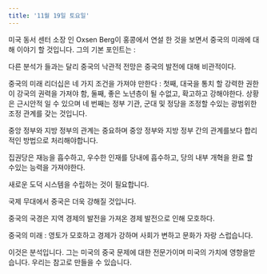 ```yaml
---
title: '11월 19일 토요일'
---
```

미국 동서 센터 소장 인 Oxsen Berg이 홍콩에서 연설 한 것을 보면서 중국의 미래에 대해 이야기 할 것입니다. 그의 기본 포인트는 :

다른 분석가 들과는 달리 중국의 낙관적 전망은 중국의 발전에 대해 비관적이다.

중국의 미래 리더십은 네 가지 조건을 가져야 만한다 : 첫째, 대국을 통치 할 강력한 권한이 강국의 권력을 가져야 함, 둘째, 좋은 노년층이 될 수없고, 확고하고 강해야한다. 상황은 근시안적 일 수 있으며 네 번째는 정부 기관, 군대 및 정당을 조정할 수있는 광범위한 조정 관계를 갖는 것입니다.

중앙 정부와 지방 정부의 관계는 중요하며 중앙 정부와 지방 정부 간의 관계를보다 합리적인 방법으로 처리해야합니다.

집권당은 재능을 흡수하고, 우수한 인재를 당내에 흡수하고, 당의 내부 개혁을 완료 할 수있는 능력을 가져야한다.

새로운 도덕 시스템을 수립하는 것이 필요합니다.

국제 무대에서 중국은 더욱 강해질 것입니다.

중국의 국경은 지역 경제의 발전을 가져온 경제 발전으로 인해 모호하다.

중국의 미래 : 영토가 모호하고 경제가 강하며 사회가 변하고 문화가 자랑 스럽습니다.

이것은 분석입니다. 그는 미국의 중국 문제에 대한 전문가이며 미국의 가치에 영향을받습니다. 우리는 참고로 만들을 수 있습니다.

